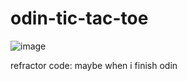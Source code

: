 # odin-tic-tac-toe

![image](https://github.com/user-attachments/assets/fa67bbb4-f982-4800-9c67-4c2aa5ce34c2)

refractor code: maybe when i finish odin
